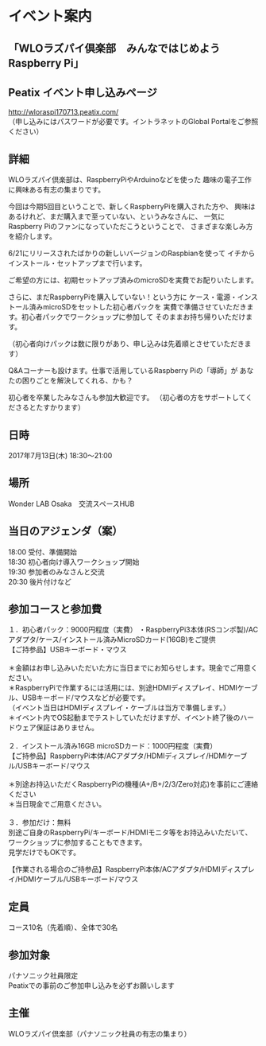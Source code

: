 # イベント案内
## 「WLOラズパイ倶楽部　みんなではじめようRaspberry Pi」

## Peatix イベント申し込みページ
http://wloraspi170713.peatix.com/
<br>（申し込みにはパスワードが必要です。イントラネットのGlobal Portalをご参照ください）

## 詳細
WLOラズパイ倶楽部は、RaspberryPiやArduinoなどを使った 趣味の電子工作に興味ある有志の集まりです。 

今回は今期5回目ということで、新しくRaspberryPiを購入された方や、
興味はあるけれど、まだ購入まで至っていない、というみなさんに、
一気にRaspberry Piのファンになっていただこうということで、
さまざまな楽しみ方を紹介します。

6/21にリリースされたばかりの新しいバージョンのRaspbianを使って
イチからインストール・セットアップまで行います。

ご希望の方には、初期セットアップ済みのmicroSDを実費でお配りいたします。

さらに、まだRaspberryPiを購入していない！という方に
ケース・電源・インストール済みmicroSDをセットした初心者パックを
実費で準備させていただきます。初心者パックでワークショップに参加して
そのままお持ち帰りいただけます。

（初心者向けパックは数に限りがあり、申し込みは先着順とさせていただきます）

Q&Aコーナーも設けます。仕事で活用しているRaspberry Piの「導師」が
あなたの困りごとを解決してくれる、かも？

初心者を卒業したみなさんも参加大歓迎です。
（初心者の方をサポートしてくださるとたすかります）

## 日時
2017年7月13日(木) 18:30～21:00　<br>

## 場所
Wonder LAB Osaka　交流スペースHUB

## 当日のアジェンダ（案）
18:00 受付、準備開始<br>
18:30 初心者向け導入ワークショップ開始<br>
19:30 参加者のみなさんと交流<br>
20:30 後片付けなど<br>

## 参加コースと参加費
１．初心者パック：9000円程度（実費）
・RaspberryPi3本体(RSコンポ製)/ACアダプタ/ケース/インストール済みMicroSDカード(16GB)をご提供<br>
【ご持参品】USBキーボード・マウス<br>
<br>
＊金額はお申し込みいただいた方に当日までにお知らせします。現金でご用意ください。<br>
＊RaspberryPiで作業するには活用には、別途HDMIディスプレイ、HDMIケーブル、USBキーボード/マウスなどが必要です。<br>
（イベント当日はHDMIディスプレイ・ケーブルは当方で準備します。）<br>
＊イベント内でOS起動までテストしていただけますが、イベント終了後のハードウェア保証はありません。<br>
<br>
２．インストール済み16GB microSDカード：1000円程度（実費）<br>
【ご持参品】RaspberryPi本体/ACアダプタ/HDMIディスプレイ/HDMIケーブル/USBキーボード/マウス<br>
<br>
＊別途お持込いただくRaspberryPiの機種(A+/B+/2/3/Zero対応)を事前にご連絡ください<br>
＊当日現金でご用意ください。<br>
<br>
３．参加だけ：無料<br>
別途ご自身のRaspberryPi/キーボード/HDMIモニタ等をお持込みいただいて、ワークショップに参加することもできます。<br>
見学だけでもOKです。<br>

【作業される場合のご持参品】RaspberryPi本体/ACアダプタ/HDMIディスプレイ/HDMIケーブル/USBキーボード/マウス

## 定員
コース10名（先着順）、全体で30名

## 参加対象
パナソニック社員限定<br>
Peatixでの事前のご参加申し込みを必ずお願いします<br>

## 主催
WLOラズパイ倶楽部（パナソニック社員の有志の集まり）

